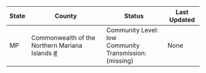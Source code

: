 State | County | Status | Last Updated
--- | --- | --- | --- 
MP | Commonwealth of the Northern Mariana Islands <a href="#commonwealth_of_the_northern_mariana_islands">#</a> | <a name="commonwealth_of_the_northern_mariana_islands"></a>Community Level: low<br/>Community Transmission: (missing) | None
